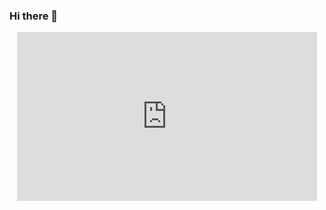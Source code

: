 ### Hi there 👋
<div id="header" align="center">
  <iframe src="https://giphy.com/embed/ftAyb0CG1FNAIZt4SO" width="480" height="270" frameBorder="0" class="giphy-embed" allowFullScreen></iframe>

  <h1></h1/
</div>

<!--
**SebastiaMuriel/SebastiaMuriel** is a ✨ _special_ ✨ repository because its `README.md` (this file) appears on your GitHub profile.

Here are some ideas to get you started:

- 🔭 I’m currently working on ...
- 🌱 I’m currently learning ...
- 👯 I’m looking to collaborate on ...
- 🤔 I’m looking for help with ...
- 💬 Ask me about ...
- 📫 How to reach me: ...
- 😄 Pronouns: ...
- ⚡ Fun fact: ...
-->
